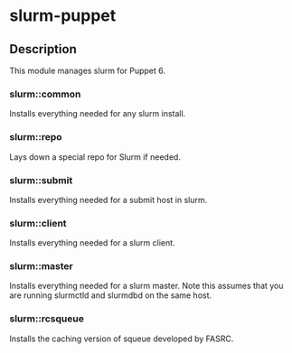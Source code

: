 # slurm-puppet

## Description
This module manages slurm for Puppet 6.

### slurm::common
Installs everything needed for any slurm install.

### slurm::repo
Lays down a special repo for Slurm if needed.

### slurm::submit
Installs everything needed for a submit host in slurm.

### slurm::client
Installs everything needed for a slurm client.

### slurm::master
Installs everything needed for a slurm master.  Note this assumes that you are running slurmctld and slurmdbd on the same host.

### slurm::rcsqueue
Installs the caching version of squeue developed by FASRC.

